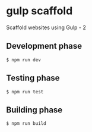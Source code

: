 # gulp scaffold
Scaffold websites using Gulp - 2

## Development phase
```
$ npm run dev
```

## Testing phase
```
$ npm run test
```

## Building phase
```
$ npm run build
```
